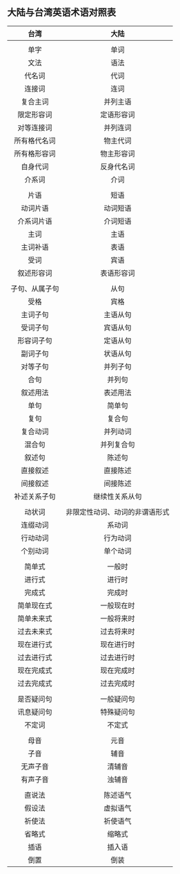 ## 大陆与台湾英语术语对照表

| 台湾 | 大陆 |
| :---: | :---: |
|  |  |
| 单字 | 单词 |
| 文法 | 语法 |
| 代名词 | 代词 |
| 连接词 | 连词 |
| 复合主词 | 并列主语 |
| 限定形容词 | 定语形容词 |
| 对等连接词 | 并列连词 |
| 所有格代名词 | 物主代词 |
| 所有格形容词 | 物主形容词 |
| 自身代词 | 反身代名词 |
| 介系词 | 介词 |
|  |  |
| 片语 | 短语 |
| 动词片语 | 动词短语 |
| 介系词片语 | 介词短语 |
| 主词 | 主语 |
| 主词补语 | 表语 |
| 受词 | 宾语 |
| 叙述形容词 | 表语形容词 |
|  |  |
| 子句、从属子句 | 从句 |
| 受格 | 宾格 |
| 主词子句 | 主语从句 |
| 受词子句 | 宾语从句 |
| 形容词子句 | 定语从句 |
| 副词子句 | 状语从句 |
| 对等子句 | 并列子句 |
| 合句 | 并列句 |
| 叙述用法 | 表述用法 |
| 单句 | 简单句 |
| 复句 | 复合句 |
| 复合动词 | 并列动词 |
| 混合句 | 并列复合句 |
| 叙述句 | 陈述句 |
| 直接叙述 | 直接陈述 |
| 间接叙述 | 间接陈述 |
| 补述关系子句 | 继续性关系从句 |
|  |  |
| 动状词 | 非限定性动词、动词的非谓语形式 |
| 连缀动词 | 系动词 |
| 行动动词 | 行为动词 |
| 个别动词 | 单个动词 |
|  |  |
| 简单式 | 一般时 |
| 进行式 | 进行时 |
| 完成式 | 完成时 |
| 简单现在式 | 一般现在时 |
| 简单未来式 | 一般将来时 |
| 过去未来式 | 过去将来时 |
| 现在进行式 | 现在进行时 |
| 过去进行式 | 过去进行时 |
| 现在完成式 | 现在完成时 |
| 过去完成式 | 过去完成时 |
|  |  |
| 是否疑问句 | 一般疑问句 |
| 讯息疑问句 | 特殊疑问句 |
| 不定词 | 不定式 |
|  |  |
| 母音 | 元音 |
| 子音 | 辅音 |
| 无声子音 | 清辅音 |
| 有声子音 | 浊辅音 |
|  |  |
| 直说法 | 陈述语气 |
| 假设法 | 虚拟语气 |
| 祈使法 | 祈使语气 |
| 省略式 | 缩略式 |
| 插语 | 插入语 |
| 倒置 | 倒装 |



